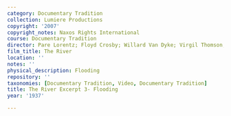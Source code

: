 ```yaml
---
category: Documentary Tradition
collection: Lumiere Productions
copyright: '2007'
copyright_notes: Naxos Rights International
course: Documentary Tradition
director: Pare Lorentz; Floyd Crosby; Willard Van Dyke; Virgil Thomson; Thomas Chalmers
film_title: The River
location: ''
notes: ''
physical_description: Flooding
repository: ''
taxonomies: [Documentary Tradition, Video, Documentary Tradition]
title: The River Excerpt 3- Flooding
year: '1937'

---
```

